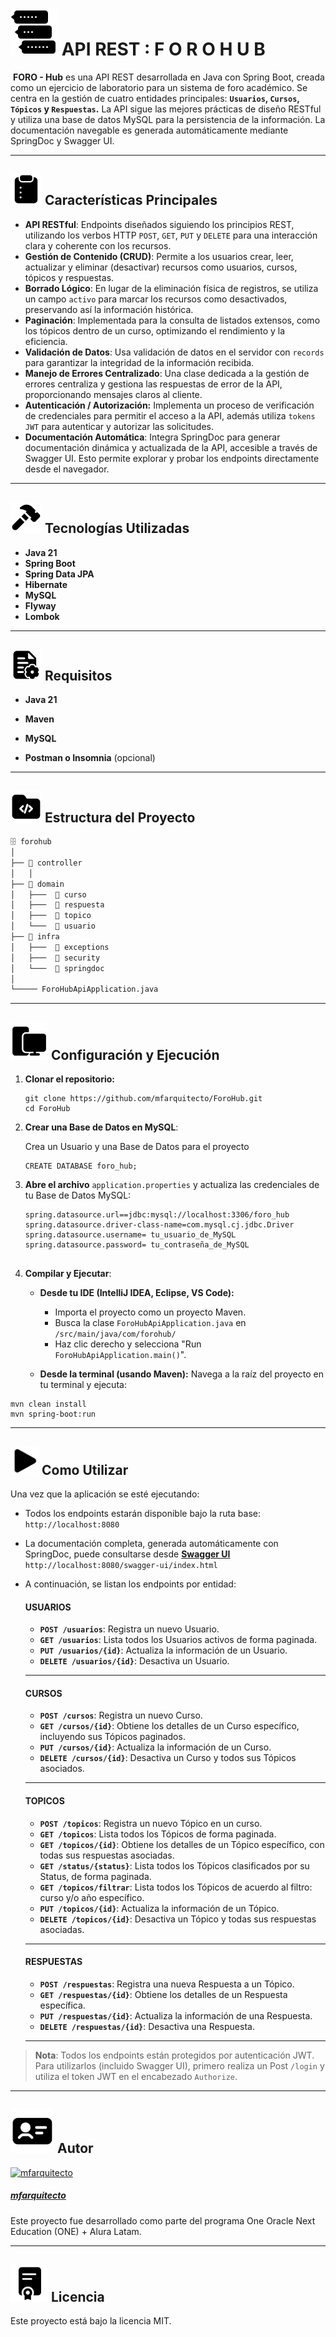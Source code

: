 # <img src="docs/icons/Icon_0B.jpg" width="75"/> API REST :   F  O  R  O     H  U  B

​	**FORO - Hub** es una API REST desarrollada en Java con Spring Boot, creada como un ejercicio de laboratorio para un sistema de foro académico. Se centra en la gestión de cuatro entidades principales: **`Usuarios`, `Cursos`, `Tópicos` y `Respuestas`.**
La API sigue las mejores prácticas de diseño RESTful y utiliza una base de datos MySQL para la persistencia de la información. La documentación navegable es generada automáticamente mediante SpringDoc y Swagger UI.

---

## <img src="docs/icons/Icon_1B.jpg" width="50"/> Características Principales

* **API RESTful**: Endpoints diseñados siguiendo los principios REST, utilizando los verbos HTTP `POST`, `GET`, `PUT` y `DELETE` para una interacción clara y coherente con los recursos.
* **Gestión de Contenido (CRUD)**: Permite a los usuarios crear, leer, actualizar y eliminar (desactivar) recursos como usuarios, cursos, tópicos y respuestas.
* **Borrado Lógico**: En lugar de la eliminación física de registros, se utiliza un campo `activo` para marcar los recursos como desactivados, preservando así la información histórica.
* **Paginación**: Implementada para la consulta de listados extensos, como los tópicos dentro de un curso, optimizando el rendimiento y la eficiencia.
* **Validación de Datos**: Usa validación de datos en el servidor con `records` para garantizar la integridad de la información recibida.
* **Manejo de Errores Centralizado**: Una clase dedicada a la gestión de errores centraliza y gestiona las respuestas de error de la API, proporcionando mensajes claros al cliente.
* **Autenticación / Autorización:** Implementa un proceso de verificación de credenciales para permitir el acceso a la API, además utiliza `tokens JWT` para autenticar y autorizar las solicitudes.
* **Documentación Automática**: Integra SpringDoc para generar documentación dinámica y actualizada de la API, accesible a través de Swagger UI. Esto permite explorar y probar los endpoints directamente desde el navegador.

---
## <img src="docs/icons/Icon_2B.jpg" width="50"/> Tecnologías Utilizadas

* **Java 21**
* **Spring Boot**
* **Spring Data JPA**
* **Hibernate**
* **MySQL**
* **Flyway**
* **Lombok**

---
## <img src="docs/icons/Icon_3B.jpg" width="50"/> Requisitos

* **Java 21** 

* **Maven** 

* **MySQL**

* **Postman o Insomnia** (opcional)

---

## <img src="docs/icons/Icon_4B.jpg" width="50"/> Estructura del Proyecto

```tex
🗄 forohub
│ 
├── 📁 controller
│   │               
├── 📁 domain
│   ├───  📁 curso                     
│   ├───  📁 respuesta                     
│   ├───  📁 topico                                
│   └───  📁 usuario                         
├── 📁 infra
│   ├───  📁 exceptions
│   ├───  📁 security
│   └───  📁 springdoc
│
└───── ForoHubApiApplication.java  

```

---

## <img src="docs/icons/Icon_5B.jpg" width="60"/> Configuración y Ejecución

1. **Clonar el repositorio:**

   ```properties
   git clone https://github.com/mfarquitecto/ForoHub.git
   cd ForoHub
   ```

2. **Crear una Base de Datos en MySQL**:

   Crea un Usuario y una Base de Datos para el proyecto

   ```properties
   CREATE DATABASE foro_hub;
   ```
   
3. **Abre el archivo** `application.properties` y actualiza las credenciales de tu Base de Datos MySQL:
   ```properties
   spring.datasource.url==jdbc:mysql://localhost:3306/foro_hub
   spring.datasource.driver-class-name=com.mysql.cj.jdbc.Driver
   spring.datasource.username= tu_usuario_de_MySQL
   spring.datasource.password= tu_contraseña_de_MySQL
    
   ```
4.  **Compilar y Ejecutar**:

    * **Desde tu IDE (IntelliJ IDEA, Eclipse, VS Code):**
      
        * Importa el proyecto como un proyecto Maven.
        * Busca la clase `ForoHubApiApplication.java` en  `/src/main/java/com/forohub/`
        * Haz clic derecho y selecciona "Run `ForoHubApiApplication.main()`".
        
    * **Desde la terminal (usando Maven):**
        Navega a la raíz del proyecto en tu terminal y ejecuta:
        
   ```properties
   mvn clean install
   mvn spring-boot:run
   ```
---
## <img src="docs/icons/Icon_6B.jpg" width="45"/> Como Utilizar

Una vez que la aplicación se esté ejecutando:

- Todos los endpoints estarán disponible bajo la ruta base: `http://localhost:8080`

- La documentación completa, generada automáticamente con SpringDoc, puede consultarse desde **[Swagger UI](http://localhost:8080/swagger-ui/index.html)**  `http://localhost:8080/swagger-ui/index.html`
- A continuación, se listan los endpoints por entidad:

  #### USUARIOS
  - **`POST /usuarios`**: Registra un nuevo Usuario.
  - **`GET /usuarios`**: Lista todos los Usuarios activos de forma paginada.
  - **`PUT /usuarios/{id}`**: Actualiza la información de un Usuario.
  - **`DELETE /usuarios/{id}`**: Desactiva un Usuario.
  ---

  #### CURSOS
  - **`POST /cursos`**: Registra un nuevo Curso.
  - **`GET /cursos/{id}`**: Obtiene los detalles de un Curso específico, incluyendo sus Tópicos paginados.
  - **`PUT /cursos/{id}`**: Actualiza la información de un Curso.
  - **`DELETE /cursos/{id}`**: Desactiva un Curso y todos sus Tópicos asociados.
  ---

  #### TOPICOS
  - **`POST /topicos`**: Registra un nuevo Tópico en un curso.
  - **`GET /topicos`**: Lista todos los Tópicos de forma paginada.
  - **`GET /topicos/{id}`**: Obtiene los detalles de un Tópico específico, con todas sus respuestas asociadas.
  - **`GET /status/{status}`**: Lista todos los Tópicos clasificados por su Status, de forma paginada.
  - **`GET /topicos/filtrar`**: Lista todos los Tópicos de acuerdo al filtro: curso y/o  año específico.
  - **`PUT /topicos/{id}`**: Actualiza la información de un Tópico.
  - **`DELETE /topicos/{id}`**: Desactiva un Tópico y todas sus respuestas asociadas.
  ---

  #### RESPUESTAS
  - **`POST /respuestas`**: Registra una nueva Respuesta a un Tópico.
  - **`GET /respuestas/{id}`**: Obtiene los detalles de un Respuesta específica.
  - **`PUT /respuestas/{id}`**: Actualiza la información de una Respuesta.
  - **`DELETE /respuestas/{id}`**: Desactiva una Respuesta.
  ---

> **Nota**: Todos los endpoints están protegidos por autenticación JWT. Para utilizarlos (incluido Swagger UI), primero realiza un Post `/login` y utiliza el token JWT en el encabezado `Authorize`.
---


## <img src="docs/icons/Icon_7B.jpg" width="70"/> Autor

[![mfarquitecto](https://github.com/mfarquitecto.png?size=65)](https://github.com/mfarquitecto)  

##### [mfarquitecto](https://github.com/mfarquitecto)

Este proyecto fue desarrollado como parte del programa One Oracle Next Education (ONE) + Alura Latam.

---

## <img src="docs/icons/Icon_8B.jpg" width="60"/> Licencia

Este proyecto está bajo la licencia MIT.

